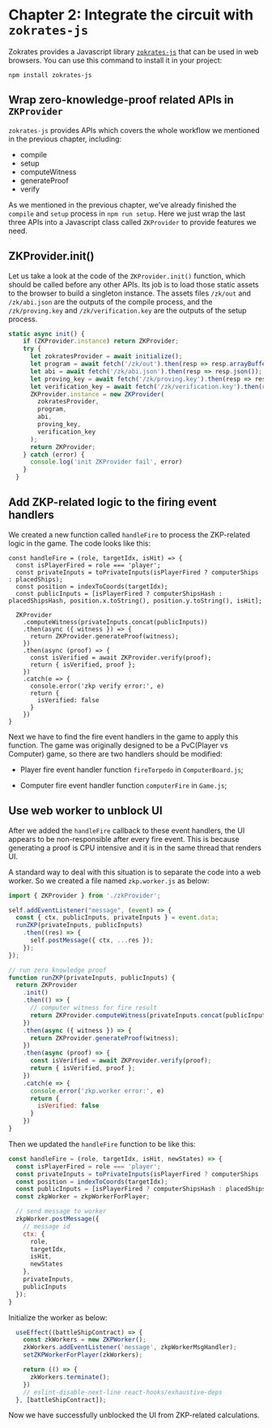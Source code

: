 # Chapter 2: Integrate the circuit with `zokrates-js`

Zokrates provides a Javascript library [`zokrates-js`](https://zokrates.github.io/toolbox/zokrates_js.html) that can be used in web browsers. You can use this command to install it in your project:

```
npm install zokrates-js
```

## Wrap zero-knowledge-proof related APIs in `ZKProvider`

`zokrates-js` provides APIs which covers the whole workflow we mentioned in the previous chapter, including:

* compile
* setup
* computeWitness
* generateProof
* verify

As we mentioned in the previous chapter, we’ve already finished the `compile` and `setup` process in `npm run setup`. Here we just wrap the last three APIs into a Javascript class called `ZKProvider` to provide features we need.

## ZKProvider.init()

Let us take a look at the code of the `ZKProvider.init()` function, which should be called before any other APIs. Its job is to load those static assets to the browser to build a singleton instance.
The assets files `/zk/out` and `/zk/abi.json` are the outputs of the compile process, and the `/zk/proving.key` and `/zk/verification.key` are the outputs of the setup process. 

```js
static async init() {
    if (ZKProvider.instance) return ZKProvider;
    try {
      let zokratesProvider = await initialize();
      let program = await fetch('/zk/out').then(resp => resp.arrayBuffer()).then(data => new Uint8Array(data));
      let abi = await fetch('/zk/abi.json').then(resp => resp.json());
      let proving_key = await fetch('/zk/proving.key').then(resp => resp.arrayBuffer()).then(data => new Uint8Array(data));
      let verification_key = await fetch('/zk/verification.key').then(resp => resp.json());
      ZKProvider.instance = new ZKProvider(
        zokratesProvider,
        program,
        abi,
        proving_key,
        verification_key
      );
      return ZKProvider;
    } catch (error) {
      console.log('init ZKProvider fail', error)
    }
  }
```

## Add ZKP-related logic to the firing event handlers

We created a new function called `handleFire` to process the ZKP-related logic in the game. The code looks like this:

```
const handleFire = (role, targetIdx, isHit) => {
  const isPlayerFired = role === 'player';
  const privateInputs = toPrivateInputs(isPlayerFired ? computerShips : placedShips);
  const position = indexToCoords(targetIdx);
  const publicInputs = [isPlayerFired ? computerShipsHash : placedShipsHash, position.x.toString(), position.y.toString(), isHit];

  ZKProvider
    .computeWitness(privateInputs.concat(publicInputs))
    .then(async ({ witness }) => {
      return ZKProvider.generateProof(witness);
    })
    .then(async (proof) => {
      const isVerified = await ZKProvider.verify(proof);
      return { isVerified, proof };
    })
    .catch(e => {
      console.error('zkp verify error:', e)
      return {
        isVerified: false
      }
    })
}
```

Next we have to find the fire event handlers in the game to apply this function. The game was originally designed to be a PvC(Player vs Computer) game, so there are two handlers should be modified:

* Player fire event handler function `fireTorpedo` in `ComputerBoard.js`;

* Computer fire event handler function `computerFire` in `Game.js`;

## Use web worker to unblock UI

After we added the `handleFire` callback to these event handlers, the UI appears to be non-responsible after every fire event. This is because generating a proof is CPU intensive and it is in the same thread that renders UI. 

A standard way to deal with this situation is to separate the code into a web worker. So we created a file named `zkp.worker.js` as below:

```js
import { ZKProvider } from './zkProvider';

self.addEventListener("message", (event) => {
  const { ctx, publicInputs, privateInputs } = event.data;
  runZKP(privateInputs, publicInputs)
    .then((res) => {
      self.postMessage({ ctx, ...res });
    });
});

// run zero knowledge proof
function runZKP(privateInputs, publicInputs) {
  return ZKProvider
    .init()
    .then(() => {
      // computer witness for fire result
      return ZKProvider.computeWitness(privateInputs.concat(publicInputs))
    })
    .then(async ({ witness }) => {
      return ZKProvider.generateProof(witness);
    })
    .then(async (proof) => {
      const isVerified = await ZKProvider.verify(proof);
      return { isVerified, proof };
    })
    .catch(e => {
      console.error('zkp.worker error:', e)
      return {
        isVerified: false
      }
    })
}

```

Then we updated the `handleFire` function to be like this:

```js
const handleFire = (role, targetIdx, isHit, newStates) => {
  const isPlayerFired = role === 'player';
  const privateInputs = toPrivateInputs(isPlayerFired ? computerShips : placedShips);
  const position = indexToCoords(targetIdx);
  const publicInputs = [isPlayerFired ? computerShipsHash : placedShipsHash, position.x.toString(), position.y.toString(), isHit];
  const zkpWorker = zkpWorkerForPlayer;

  // send message to worker
  zkpWorker.postMessage({
    // message id
    ctx: {
      role,
      targetIdx,
      isHit,
      newStates
    },
    privateInputs,
    publicInputs
  });
}
```

Initialize the worker as below:

```js
  useEffect((battleShipContract) => {
    const zkWorkers = new ZKPWorker();
    zkWorkers.addEventListener('message', zkpWorkerMsgHandler);
    setZKPWorkerForPlayer(zkWorkers);

    return (() => {
      zkWorkers.terminate();
    })
    // eslint-disable-next-line react-hooks/exhaustive-deps
  }, [battleShipContract]);

```

Now we have successfully unblocked the UI from ZKP-related calculations.

